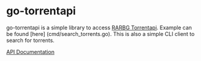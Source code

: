 # go-torrentapi
go-torrentapi is a simple library to access [RARBG Torrentapi](https://github.com/rarbg/torrentapi). Example can be found [here] (cmd/search_torrents.go). This is also a simple CLI client to search for torrents.


[API Documentation](https://godoc.org/github.com/qopher/go-torrentapi)
